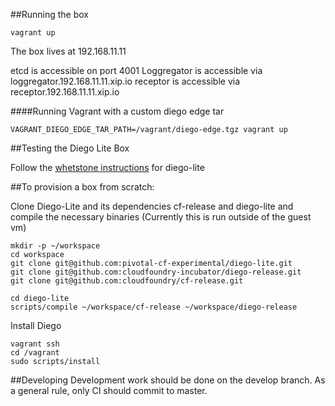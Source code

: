 ##Running the box

    vagrant up
    
The box lives at 192.168.11.11
    
etcd is accessible on port 4001
Loggregator is accessible via loggregator.192.168.11.11.xip.io
receptor is accessible via receptor.192.168.11.11.xip.io

####Running Vagrant with a custom diego edge tar

    VAGRANT_DIEGO_EDGE_TAR_PATH=/vagrant/diego-edge.tgz vagrant up


##Testing the Diego Lite Box
 
 Follow the [whetstone instructions](https://github.com/pivotal-cf-experimental/whetstone) for diego-lite
 
    
##To provision a box from scratch:
    
Clone Diego-Lite and its dependencies cf-release and diego-lite and compile the necessary binaries (Currently this is run outside of the guest vm)
   
    mkdir -p ~/workspace
    cd workspace
    git clone git@github.com:pivotal-cf-experimental/diego-lite.git
    git clone git@github.com:cloudfoundry-incubator/diego-release.git
    git clone git@github.com:cloudfoundry/cf-release.git
   
    cd diego-lite
    scripts/compile ~/workspace/cf-release ~/workspace/diego-release
    
Install Diego

    vagrant ssh
    cd /vagrant
    sudo scripts/install


##Developing
  Development work should be done on the develop branch.
  As a general rule, only CI should commit to master.

